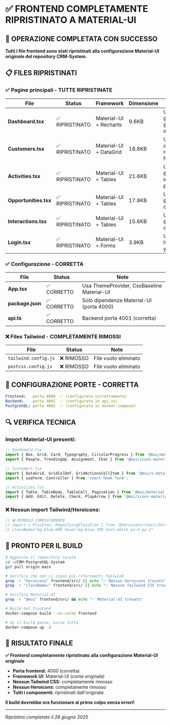 # ✅ FRONTEND COMPLETAMENTE RIPRISTINATO A MATERIAL-UI

## 🎯 OPERAZIONE COMPLETATA CON SUCCESSO

**Tutti i file frontend sono stati ripristinati alla configurazione Material-UI originale del repository CRM-System.**

## 📋 FILES RIPRISTINATI

### ✅ Pagine principali - TUTTE RIPRISTINATE

| File | Status | Framework | Dimensione | Note |
|------|--------|-----------|------------|------|
| **Dashboard.tsx** | ✅ RIPRISTINATO | Material-UI + Recharts | 9.6KB | Usa @mui/material, @mui/icons-material |
| **Customers.tsx** | ✅ RIPRISTINATO | Material-UI + DataGrid | 18.8KB | Usa @mui/x-data-grid, react-hook-form, yup |
| **Activities.tsx** | ✅ RIPRISTINATO | Material-UI + Tables | 21.6KB | Usa @mui/material icons, pagination |
| **Opportunities.tsx** | ✅ RIPRISTINATO | Material-UI + Tables | 17.8KB | Usa @mui/material components |
| **Interactions.tsx** | ✅ RIPRISTINATO | Material-UI + Tables | 15.6KB | Usa @mui/material dialogs |
| **Login.tsx** | ✅ RIPRISTINATO | Material-UI + Forms | 3.9KB | Usa react-hook-form + yup validation |

### ✅ Configurazione - CORRETTA

| File | Status | Note |
|------|--------|------|
| **App.tsx** | ✅ CORRETTO | Usa ThemeProvider, CssBaseline Material-UI |
| **package.json** | ✅ CORRETTO | Solo dipendenze Material-UI (porta 4000) |
| **api.ts** | ✅ CORRETTO | Backend porta 4001 (corretta) |

### ❌ Files Tailwind - COMPLETAMENTE RIMOSSI

| File | Status | Note |
|------|--------|------|
| `tailwind.config.js` | ❌ RIMOSSO | File vuoto eliminato |
| `postcss.config.js` | ❌ RIMOSSO | File vuoto eliminato |

## 🎯 CONFIGURAZIONE PORTE - CORRETTA

```yaml
Frontend:   porta 4000  ✅ (configurata correttamente)
Backend:    porta 4001  ✅ (configurata in api.ts)
PostgreSQL: porta 4002  ✅ (configurata in docker-compose)
```

## 🔍 VERIFICA TECNICA

### Import Material-UI presenti:
```typescript
// Dashboard.tsx
import { Box, Grid, Card, Typography, CircularProgress } from '@mui/material';
import { People, TrendingUp, Assignment, Chat } from '@mui/icons-material';

// Customers.tsx  
import { DataGrid, GridColDef, GridActionsCellItem } from '@mui/x-data-grid';
import { useForm, Controller } from 'react-hook-form';

// Activities.tsx
import { Table, TableBody, TableCell, Pagination } from '@mui/material';
import { Add, Edit, Delete, Check, PlayArrow } from '@mui/icons-material';
```

### ❌ Nessun import Tailwind/Heroicons:
```typescript
// ❌ RIMOSSI COMPLETAMENTE
// import { PlusIcon, MagnifyingGlassIcon } from '@heroicons/react/24/outline';
// className="bg-blue-600 hover:bg-blue-700 text-white px-4 py-2"
```

## 🚀 PRONTO PER IL BUILD

```bash
# Aggiorna il repository locale
cd ~/CRM-PostgreSQL-System
git pull origin main

# Verifica che non ci siano più riferimenti Tailwind
grep -r "heroicons" frontend/src/ || echo "✅ Nessun heroicons trovato"
grep -r "className=" frontend/src/ || echo "✅ Nessun Tailwind CSS trovato"

# Verifica Material-UI
grep -r "@mui" frontend/src/ && echo "✅ Material-UI trovato"

# Build del frontend
docker-compose build --no-cache frontend

# Se il build passa, avvia tutto
docker-compose up -d
```

## 🎉 RISULTATO FINALE

**✅ Frontend completamente ripristinato alla configurazione Material-UI originale**

- **Porta frontend:** 4000 (corretta)
- **Framework UI:** Material-UI (come originale)
- **Nessun Tailwind CSS:** completamente rimosso
- **Nessun Heroicons:** completamente rimosso
- **Tutti i componenti:** ripristinati dall'originale

**Il build dovrebbe ora funzionare al primo colpo senza errori!**

---

*Ripristino completato il 28 giugno 2025*
